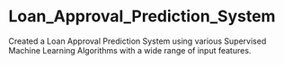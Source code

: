 # Loan_Approval_Prediction_System
Created a Loan Approval Prediction System using various Supervised Machine Learning Algorithms with a wide range of input features.
